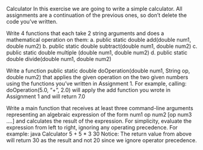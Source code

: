 Calculator
In this exercise we are going to write a simple calculator. All assignments are a continuation
of the previous ones, so don’t delete the code you’ve written.

<!-- Assignment 1 -->
Write 4 functions that each take 2 string arguments and does a mathematical operation on
them:
a. public static double add(double num1, double num2)
b. public static double subtract(double num1, double num2)
c. public static double multiple (double num1, double num2)
d. public static double divide(double num1, double num2)

<!-- Assignment 2 -->
Write a function
public static double doOperation(double num1, String op, double num2)
that applies the given operation on the two given numbers using the functions you’ve written in
Assignment 1.
For example, calling: doOperation(5.0, “+”, 2.0) will apply the add function you wrote
in Assignment 1 and will return 7.0

<!-- Assignment 3 -->
Write a main function that receives at least three command-line arguments representing an
algebraic expression of the form num1 op num2 [op num3 ….] and calculates the result of the
expression.
For simplicity, evaluate the expression from left to right, ignoring any operating precedence.
For example:
java Calculator 5 + 5 * 3
30
Notice: The return value from above will return 30 as the result and not 20 since we ignore
operator precedence.